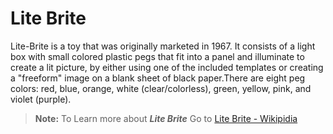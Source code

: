 # Lite Brite

 Lite-Brite is a toy that was originally marketed in 1967. It consists of a
light box with small colored plastic pegs that fit into a panel and illuminate to create a lit picture, by either using one of the included templates or creating a "freeform" image on a blank sheet of black paper.There are eight peg colors: red, blue, orange, white (clear/colorless), green, yellow, pink, and violet (purple).

>**Note:** To Learn more about ***Lite Brite*** Go to [Lite Brite - Wikipidia](https://en.wikipedia.org/wiki/Lite-Brite)